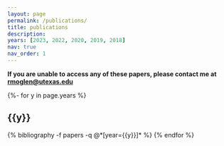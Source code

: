 ```yaml
---
layout: page
permalink: /publications/
title: publications
description: 
years: [2023, 2022, 2020, 2019, 2018]
nav: true
nav_order: 1
---
```

<!-- _pages/publications.md -->

**If you are unable to access any of these papers, please contact me at rmoglen@utexas.edu**

<div class="publications">

{%- for y in page.years %}
  <h2 class="year">{{y}}</h2>
  {% bibliography -f papers -q @*[year={{y}}]* %}
{% endfor %}

</div>
